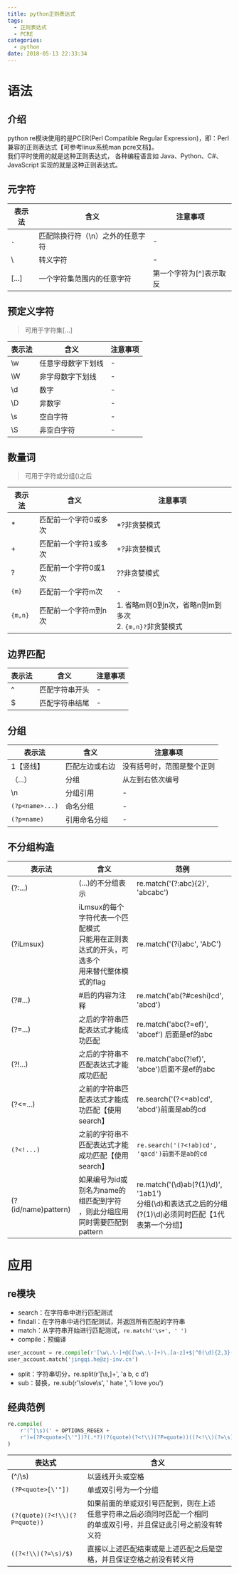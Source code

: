 ```yaml
---
title: python正则表达式
tags:
  - 正则表达式
  - PCRE
categories:
  - python
date: 2018-05-13 22:33:34
---
```

# 语法
## 介绍
python re模块使用的是PCER(Perl Compatible Regular Expression)，即：Perl 兼容的正则表达式【可参考linux系统man pcre文档】。  
我们平时使用的就是这种正则表达式， 各种编程语言如 Java、Python、C#、JavaScript 实现的就是这种正则表达式。
## 元字符
| 表示法 |               含义               |         注意事项        |
|--------|----------------------------------|-------------------------|
| `.`    | 匹配除换行符（\n）之外的任意字符 | -                       |
| \      | 转义字符                         | -                       |
| [...]  | 一个字符集范围内的任意字符       | 第一个字符为[^]表示取反 |

## 预定义字符
>可用于字符集[...]

| 表示法 |        含义        | 注意事项 |
|--------|--------------------|----------|
| \w     | 任意字母数字下划线 | -        |
| \W     | 非字母数字下划线       | -        |
| \d     | 数字               | -        |
| \D     | 非数字             | -        |
| \s     | 空白字符           | -        |
| \S     | 非空白字符         | -        |

## 数量词
>可用于字符或分组()之后

| 表示法 |          含义         |                       注意事项                       |
|--------|-----------------------|------------------------------------------------------|
| *      | 匹配前一个字符0或多次 | *?非贪婪模式                                         |
| +      | 匹配前一个字符1或多次 | +?非贪婪模式                                         |
| ?      | 匹配前一个字符0或1次  | ??非贪婪模式                                         |
| `{m}`    | 匹配前一个字符m次     | -                                                    |
| `{m,n}`  | 匹配前一个字符m到n次  | 1. 省略m则0到n次，省略n则m到多次 <br>2. `{m,n}?`非贪婪模式 |

## 边界匹配
| 表示法 |      含义      | 注意事项 |
|--------|----------------|----------|
| ^      | 匹配字符串开头 | -        |
| $      | 匹配字符串结尾 | -        |

## 分组
|     表示法      |      含义      |          注意事项          |
|-----------------|----------------|----------------------------|
| 1【竖线】       | 匹配左边或右边 | 没有括号时，范围是整个正则 |
| （...）         | 分组           | 从左到右依次编号           |
| \n              | 分组引用       | -                          |
| `(?p<name>...)` | 命名分组     | -                          |
| `(?p=name)`     | 引用命名分组 | -                          |

## 不分组构造
|       表示法        |                                               含义                                               |                                                    范例                                                   |
|---------------------|--------------------------------------------------------------------------------------------------|-----------------------------------------------------------------------------------------------------------|
| (?:...)             | (...)的不分组表示                                                                                | re.match('(?:abc){2}', 'abcabc')                                                                          |
| (?iLmsux)           | iLmsux的每个字符代表一个匹配模式<br>只能用在正则表达式的开头，可选多个<br>用来替代整体模式的flag | re.match('(?i)abc', 'AbC')                                                                                |
| (?#...)             | #后的内容为注释                                                                                  | re.match('ab(?#ceshi)cd', 'abcd')                                                                         |
| (?=...)             | 之后的字符串匹配表达式才能成功匹配                                                               | re.match('abc(?=ef)', 'abcef') 后面是ef的abc                                                              |
| (?!...)             | 之后的字符串不匹配表达式才能成功匹配                                                             | re.match('abc(?!ef)', 'abce')后面不是ef的abc                                                              |
| (?<=...)            | 之前的字符串匹配表达式才能成功匹配【使用search】                                                 | re.search('(?<=ab)cd', 'abcd')前面是ab的cd                                                                |
| `(?<!...)`          | 之前的字符串不匹配表达式才能成功匹配【使用search】                                               | `re.search('(?<!ab)cd', 'qacd')前面不是ab的cd`                                                            |
| (?(id/name)pattern) | 如果编号为id或别名为name的组匹配到字符<br>，则此分组应用同时需要匹配到pattern                    | re.match('(\d)ab(?(1)\d)', '1ab1')<br>  分组(\d)和表达式之后的分组(?(1)\d)必须同时匹配【1代表第一个分组】 |

# 应用
## re模块
* search：在字符串中进行匹配测试
* findall：在字符串中进行匹配测试，并返回所有匹配的字符串
* match：从字符串开始进行匹配测试，`re.match('\s+', ' ')`
* compile：预编译

```python
user_account = re.compile(r'[\w\.\-]+@([\w\.\-]+)\.[a-z]+$|^0(\d){2,3}(\d){8}$|^1(\d){10}$')
user_account.match('jingqi.he@zj-inv.cn')
```

* split：字符串切分，re.split(r'[\s\,]+', 'a b, c d')
* sub：替换，re.sub(r'\slove\s', ' hate ', 'i love you')

## 经典范例
```python
re.compile(
    r'(^|\s)(' + OPTIONS_REGEX +
    r')=(?P<quote>[\'"])?(.*?)(?(quote)(?<!\\)(?P=quote))((?<!\\)(?=\s)|$)'
)
```

|            表达式             |                                                           含义                                                           |
|-------------------------------|--------------------------------------------------------------------------------------------------------------------------|
| (^/\s)                        | 以竖线开头或空格                                                                                                         |
| `(?P<quote>[\'"])`            | 单或双引号为一个分组                                                                                                     |
| `(?(quote)(?<!\\)(?P=quote))` | 如果前面的单或双引号匹配到，则在上述<br>任意字符串之后必须同时匹配一个相同<br>的单或双引号，并且保证此引号之前没有转义符 |
| ```((?<!\\)(?=\s)/$)```       | 直接以上述匹配结束或是上述匹配之后是空格，并且保证空格之前没有转义符                                                     |
